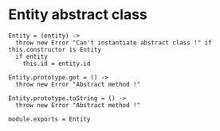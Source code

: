 # Entity abstract class

    Entity = (entity) ->
      throw new Error "Can't instantiate abstract class !" if this.constructor is Entity
      if entity
        this.id = entity.id

    Entity.prototype.get = () ->
      throw new Error "Abstract method !"

    Entity.prototype.toString = () ->
      throw new Error "Abstract method !"

    module.exports = Entity
